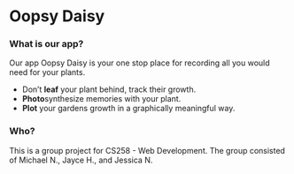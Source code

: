 # Oopsy Daisy

### What is our app?
Our app Oopsy Daisy is your one stop place for recording all you would need for your plants.

- Don’t **leaf** your plant behind, track their growth.
- **Photo**synthesize memories with your plant.
- **Plot** your gardens growth in a graphically meaningful way.


### Who?
This is a group project for CS258 - Web Development. The group consisted of Michael N., Jayce H., and Jessica N.
